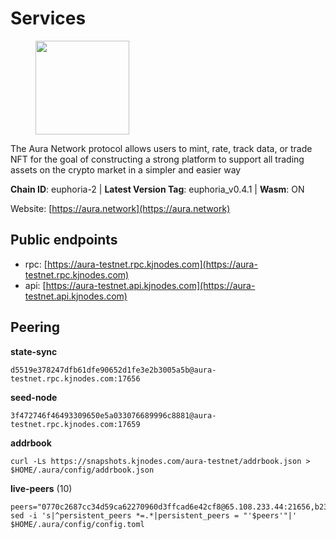 # Services

<figure><img src="https://raw.githubusercontent.com/kj89/testnet_manuals/main/pingpub/logos/aura.png" width="150" alt=""><figcaption></figcaption></figure>

The Aura Network protocol allows users to mint, rate, track data,  or trade NFT for the goal of constructing a strong platform to  support all trading assets on the crypto market in a simpler and easier way

**Chain ID**: euphoria-2 | **Latest Version Tag**: euphoria_v0.4.1 | **Wasm**: ON

Website: [https://aura.network](https://aura.network)


## Public endpoints

* rpc: [https://aura-testnet.rpc.kjnodes.com](https://aura-testnet.rpc.kjnodes.com)
* api: [https://aura-testnet.api.kjnodes.com](https://aura-testnet.api.kjnodes.com)

## Peering

**state-sync**

```
d5519e378247dfb61dfe90652d1fe3e2b3005a5b@aura-testnet.rpc.kjnodes.com:17656
```

**seed-node**

```
3f472746f46493309650e5a033076689996c8881@aura-testnet.rpc.kjnodes.com:17659
```

**addrbook**
```
curl -Ls https://snapshots.kjnodes.com/aura-testnet/addrbook.json > $HOME/.aura/config/addrbook.json
```

**live-peers** (10)
```
peers="0770c2687cc34d59ca62270960d3ffcad6e42cf8@65.108.233.44:21656,b2394ad608075aa405cdf4ab55e36376d93f7b1d@65.108.206.118:56656,fdcc8f1ca406213d79947c5f38920a085ed90c0f@144.202.72.17:26676,5b2758dfcbcbc19b9a0ee04c09008b67c98cd7d9@162.244.35.40:24656,d5519e378247dfb61dfe90652d1fe3e2b3005a5b@65.109.68.190:17656,7cad1bcb2ad777dba21840832341f2ce14bae1a5@5.75.174.126:26656,3d6b07bdb11754c8c8512525dac109d8bdee3857@65.21.53.39:7656,f4047b504d4d5faa47a9044ab48bd29837051d79@5.161.141.144:26656,003686d978739de9988cbfcc6e120c2db41f87b5@65.109.30.12:46656,70ed6a847ee527dd05312c83b5fb8b8b4a50ae2f@73.40.151.121:56656"
sed -i 's|^persistent_peers *=.*|persistent_peers = "'$peers'"|' $HOME/.aura/config/config.toml
```
